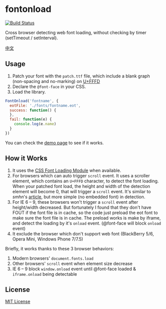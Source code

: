 # fontonload

[![Build Status](https://magnum.travis-ci.com/houkanshan/fontonload.svg?token=jqtussTxt3duXbPxyhA7&branch=master)](https://magnum.travis-ci.com/houkanshan/fontonload)

Cross browser detecting web font loading, without checking by timer (setTimeout / setInterval).


[中文](http://houkanshan.github.io/posts/2014/12/17/fontonload/)

## Usage

1. Patch your font with the `patch.ttf` file,
  which include a blank graph (non-spacing and no-marking)
  on [U+FFFD](http://www.fileformat.info/info/unicode/char/fffd/index.htm)
2. Declare the `@font-face` in your CSS.
3. Load the library.

```javascript
FontOnload('fontname', {
  eotFile: './fonts/fontname.eot',
  success: function() {
  },
  fail: function(e) {
    console.log(e.name)
  }
})
```

You can check the [demo page](http://houkanshan.github.io/fontonload/demo)
to see if it works.

## How it Works

1. It uses the [CSS Font Loading Module](http://dev.w3.org/csswg/css-font-loading/) when available.
2. For browsers which can auto trigger `scroll` event. It uses a scroller element,
which contains an `U+FFFD` character, to detect the font loading.
When your patched font load,
the height and width of the detection element will become 0,
that will trigger a `scroll` event.
It's similar to *smhn*'s [article](http://smnh.me/web-font-loading-detection-without-timers/),
but more simple (no embedded font) in detection.
3. For IE 6 – 9, these browsers won't trigger a `scroll` event after height/width decreased.
But fortunately I found that they don't have FOUT if the font file is in cache,
so the code just preload the eot font to make sure the font file is in cache.
The preload works is make by iframe, and detect the loading by it's `onload` event. 
(@font-face will block `onload` event)
4. It exclude the browser which don't support web font
(BlackBerry 5/6, Opera Mini, Windows Phone 7/7.5)

Briefly, it works thanks to these 3 browser behaviors:

1. Modern browsers' `document.fonts.load`
2. Other browsers' `scroll` event when element size decrease
3. IE 6 – 9 block `window.onload` event until @font-face loaded & `iframe.onload` being detectable


## License

[MIT License](http://en.wikipedia.org/wiki/MIT_License)
